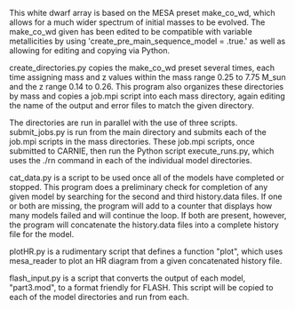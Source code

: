 This white dwarf array is based on the MESA preset make_co_wd, which allows for a much wider spectrum of initial masses to be evolved. The make_co_wd given has been edited to be compatible with variable metallicities by using 'create_pre_main_sequence_model = .true.' as well as allowing for editing and copying via Python.

create_directories.py copies the make_co_wd preset several times, each time assigning mass and z values within the mass range 0.25 to 7.75 M_sun and the z range 0.14 to 0.26. This program also organizes these directories by mass and copies a job.mpi script into each mass directory, again editing the name of the output and error files to match the given directory.

The directories are run in parallel with the use of three scripts. submit_jobs.py is run from the main directory and submits each of the job.mpi scripts in the mass directories. These job.mpi scripts, once submitted to CARNIE, then run the Python script execute_runs.py, which uses the ./rn command in each of the individual model directories.

cat_data.py is a script to be used once all of the models have completed or stopped. This program does a preliminary check for completion of any given model by searching for the second and third history.data files. If one or both are missing, the program will add to a counter that displays how many models failed and will continue the loop. If both are present, however, the program will concatenate the history.data files into a complete history file for the model.

plotHR.py is a rudimentary script that defines a function "plot", which uses mesa_reader to plot an HR diagram from a given concatenated history file.

flash_input.py is a script that converts the output of each model, "part3.mod", to a format friendly for FLASH. This script will be copied to each of the model directories and run from each.

